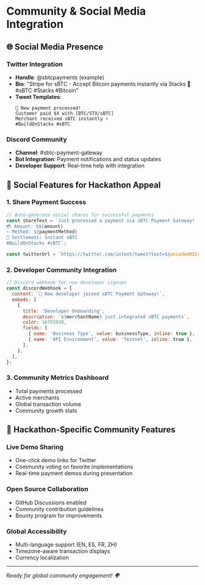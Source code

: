 # Community & Social Media Integration

## 🌐 **Social Media Presence**

### **Twitter Integration**

- **Handle**: @sbtcpayments (example)
- **Bio**: "Stripe for sBTC - Accept Bitcoin payments instantly via Stacks 🚀 #sBTC #Stacks #Bitcoin"
- **Tweet Templates**:
  ```
  🚀 New payment processed!
  Customer paid $X with [BTC/STX/sBTC]
  Merchant received sBTC instantly ⚡
  #BuildOnStacks #sBTC
  ```

### **Discord Community**

- **Channel**: #sbtc-payment-gateway
- **Bot Integration**: Payment notifications and status updates
- **Developer Support**: Real-time help with integration

## 📱 **Social Features for Hackathon Appeal**

### **1. Share Payment Success**

```javascript
// Auto-generate social shares for successful payments
const shareText = `Just processed a payment via sBTC Payment Gateway! 
💳 Amount: $${amount}
⚡ Method: ${paymentMethod}
🎯 Settlement: Instant sBTC
#BuildOnStacks #sBTC`;

const twitterUrl = `https://twitter.com/intent/tweet?text=${encodeURIComponent(shareText)}`;
```

### **2. Developer Community Integration**

```javascript
// Discord webhook for new developer signups
const discordWebhook = {
  content: `🎉 New developer joined sBTC Payment Gateway!`,
  embeds: [
    {
      title: 'Developer Onboarding',
      description: `${merchantName} just integrated sBTC payments`,
      color: 16753920,
      fields: [
        { name: 'Business Type', value: businessType, inline: true },
        { name: 'API Environment', value: 'Testnet', inline: true },
      ],
    },
  ],
};
```

### **3. Community Metrics Dashboard**

- Total payments processed
- Active merchants
- Global transaction volume
- Community growth stats

## 🎯 **Hackathon-Specific Community Features**

### **Live Demo Sharing**

- One-click demo links for Twitter
- Community voting on favorite implementations
- Real-time payment demos during presentation

### **Open Source Collaboration**

- GitHub Discussions enabled
- Community contribution guidelines
- Bounty program for improvements

### **Global Accessibility**

- Multi-language support (EN, ES, FR, ZH)
- Timezone-aware transaction displays
- Currency localization

---

_Ready for global community engagement! 🌍_
